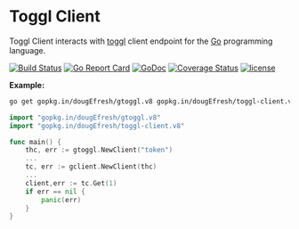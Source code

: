 # Toggl Client
 
 Toggl Client interacts with [toggl](https://github.com/toggl/toggl_api_docs) client endpoint for the [Go](http://www.golang.org/) programming language.
 
[![Build Status](https://travis-ci.org/dougEfresh/toggl-client.svg?branch=master)](https://travis-ci.org/dougEfresh/toggl-client)
[![Go Report Card](https://goreportcard.com/badge/github.com/dougEfresh/toggl-client)](https://goreportcard.com/report/github.com/dougEfresh/toggl-client)
[![GoDoc](https://godoc.org/github.com/dougEfresh/toggl-client?status.svg)](https://godoc.org/github.com/dougEfresh/toggl-client)
[![Coverage Status](https://coveralls.io/repos/github/dougEfresh/toggl-client/badge.svg?branch=master)](https://coveralls.io/github/dougEfresh/toggl-client?branch=master)
[![license](http://img.shields.io/badge/license-MIT-red.svg?style=flat)](https://raw.githubusercontent.com/dougEfresh/toggl-client/master/LICENSE)

**Example:**

```sh
go get gopkg.in/dougEfresh/gtoggl.v8 gopkg.in/dougEfresh/toggl-client.v8
```

```go
import "gopkg.in/dougEfresh/gtoggl.v8"
import "gopkg.in/dougEfresh/toggl-client.v8"

func main() {
	thc, err := gtoggl.NewClient("token")
	...
	tc, err := gclient.NewClient(thc)
	...
	client,err := tc.Get(1)
	if err == nil {
		panic(err)
	}
}
``` 

